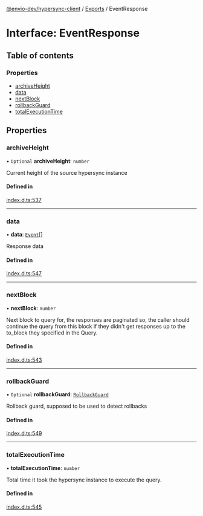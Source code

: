 [@envio-dev/hypersync-client](../README.md) / [Exports](../modules.md) / EventResponse

# Interface: EventResponse

## Table of contents

### Properties

- [archiveHeight](EventResponse.md#archiveheight)
- [data](EventResponse.md#data)
- [nextBlock](EventResponse.md#nextblock)
- [rollbackGuard](EventResponse.md#rollbackguard)
- [totalExecutionTime](EventResponse.md#totalexecutiontime)

## Properties

### archiveHeight

• `Optional` **archiveHeight**: `number`

Current height of the source hypersync instance

#### Defined in

[index.d.ts:537](https://github.com/Float-Capital/hypersync-client-node/blob/4ee0d9475a267b3a97cbbd6004114b9ba5d98295/index.d.ts#L537)

___

### data

• **data**: [`Event`](Event.md)[]

Response data

#### Defined in

[index.d.ts:547](https://github.com/Float-Capital/hypersync-client-node/blob/4ee0d9475a267b3a97cbbd6004114b9ba5d98295/index.d.ts#L547)

___

### nextBlock

• **nextBlock**: `number`

Next block to query for, the responses are paginated so,
 the caller should continue the query from this block if they
 didn't get responses up to the to_block they specified in the Query.

#### Defined in

[index.d.ts:543](https://github.com/Float-Capital/hypersync-client-node/blob/4ee0d9475a267b3a97cbbd6004114b9ba5d98295/index.d.ts#L543)

___

### rollbackGuard

• `Optional` **rollbackGuard**: [`RollbackGuard`](RollbackGuard.md)

Rollback guard, supposed to be used to detect rollbacks

#### Defined in

[index.d.ts:549](https://github.com/Float-Capital/hypersync-client-node/blob/4ee0d9475a267b3a97cbbd6004114b9ba5d98295/index.d.ts#L549)

___

### totalExecutionTime

• **totalExecutionTime**: `number`

Total time it took the hypersync instance to execute the query.

#### Defined in

[index.d.ts:545](https://github.com/Float-Capital/hypersync-client-node/blob/4ee0d9475a267b3a97cbbd6004114b9ba5d98295/index.d.ts#L545)
